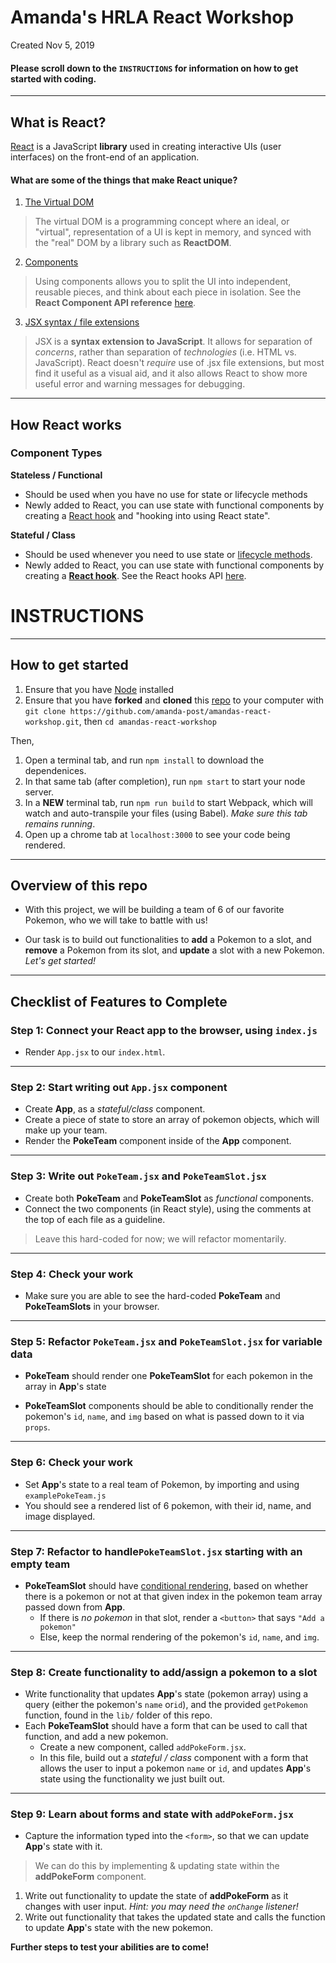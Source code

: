 # Amanda's HRLA React Workshop
Created Nov 5, 2019

#### Please scroll down to the `INSTRUCTIONS` for information on how to get started with coding.

----
## What is React?
[React](https://reactjs.org/docs/hello-world.html) is a JavaScript **library** used in creating interactive UIs (user interfaces) on the front-end of an application.


#### What are some of the things that make React unique?

1) [The Virtual DOM](https://reactjs.org/docs/faq-internals.html)
>The virtual DOM is a programming concept where an ideal, or "virtual", representation of a UI is kept in memory, and synced with the "real" DOM by a library such as **ReactDOM**.

2) [Components](https://reactjs.org/docs/components-and-props.html)
>Using components allows you to split the UI into independent, reusable pieces, and think about each piece in isolation. See the **React Component API reference** [here](https://reactjs.org/docs/react-component.html).

3) [JSX syntax / file extensions](https://reactjs.org/docs/introducing-jsx.html)
> JSX is a **syntax extension to JavaScript**. It allows for separation of *concerns*, rather than separation of *technologies* (i.e. HTML vs. JavaScript). React doesn't *require* use of .jsx file extensions, but most find it useful as a visual aid, and it also allows React to show more useful error and warning messages for debugging.

----
## How React works

### Component Types
**Stateless / Functional**

* Should be used when you have no use for state or lifecycle methods
* Newly added to React, you can use state with functional components by creating a [React hook](https://reactjs.org/docs/hooks-overview.html) and "hooking into using React state".

**Stateful / Class**

* Should be used whenever you need to use state or [lifecycle methods](https://reactjs.org/docs/state-and-lifecycle.html).
* Newly added to React, you can use state with functional components by creating a [**React hook**](https://reactjs.org/docs/hooks-overview.html). See the React hooks API [here](https://reactjs.org/docs/hooks-reference.html).


# INSTRUCTIONS

----
## How to get started
1. Ensure that you have [Node](https://nodejs.org/en/) installed
2. Ensure that you have **forked** and **cloned** this [repo](https://github.com/amanda-post/amandas-react-workshop) to your computer with `git clone https://github.com/amanda-post/amandas-react-workshop.git`, then `cd amandas-react-workshop`

Then,

1. Open a terminal tab, and run `npm install` to download the dependenices.
2. In that same tab (after completion), run `npm start` to start your node server.
3. In a **NEW** terminal tab, run `npm run build` to start Webpack, which will watch and auto-transpile your files (using Babel). *Make sure this tab remains running*.
4. Open up a chrome tab at `localhost:3000` to see your code being rendered.

----
## Overview of this repo

* With this project, we will be building a team of 6 of our favorite Pokemon, who we will take to battle with us! 

* Our task is to build out functionalities to **add** a Pokemon to a slot, and **remove** a Pokemon from its slot, and **update** a slot with a new Pokemon. *Let's get started!*

----
## Checklist of Features to Complete

### Step 1: Connect your React app to the browser, using `index.js`

* Render `App.jsx` to our `index.html`.

----
### Step 2: Start writing out `App.jsx` component

* Create **App**, as a *stateful/class* component.
* Create a piece of state to store an array of pokemon objects, which will make up your team.
* Render the **PokeTeam** component inside of the **App** component.

----
### Step 3: Write out `PokeTeam.jsx` and `PokeTeamSlot.jsx`

* Create both **PokeTeam** and **PokeTeamSlot** as *functional* components.
* Connect the two components (in React style), using the comments at the top of each file as a guideline.

> Leave this hard-coded for now; we will refactor momentarily.

----
### Step 4: Check your work

* Make sure you are able to see the hard-coded **PokeTeam** and **PokeTeamSlots** in your browser.

----
### Step 5: Refactor `PokeTeam.jsx` and `PokeTeamSlot.jsx` for variable data

*  **PokeTeam** should render one **PokeTeamSlot** for each pokemon in the array in **App**'s state

* **PokeTeamSlot** components should be able to conditionally render the pokemon's `id`, `name`, and `img` based on what is passed down to it via `props`.

----
### Step 6: Check your work

* Set **App**'s state to a real team of Pokemon, by importing and using `examplePokeTeam.js`
* You should see a rendered list of 6 pokemon, with their id, name, and image displayed.

----
### Step 7: Refactor to handle`PokeTeamSlot.jsx` starting with an empty team

* **PokeTeamSlot** should have [conditional rendering](https://reactjs.org/docs/conditional-rendering.html), based on whether there is a pokemon or not at that given index in the pokemon team array passed down from **App**.
  * If there is *no pokemon* in that slot, render a `<button>` that says `"Add a pokemon"`
  * Else, keep the normal rendering of the pokemon's `id`, `name`, and `img`.

----
### Step 8: Create functionality to add/assign a pokemon to a slot

* Write functionality that updates **App**'s state (pokemon array) using a query (either the pokemon's `name` or`id`), and the provided `getPokemon` function, found in the `lib/` folder of this repo.
* Each **PokeTeamSlot** should have a form that can be used to call that function, and add a new pokemon.
  * Create a new component, called `addPokeForm.jsx`.
  * In this file, build out a *stateful / class* component with a form that allows the user to input a pokemon `name` or `id`, and updates **App**'s state using the functionality we just built out.

----
### Step 9: Learn about forms and state with `addPokeForm.jsx`

* Capture the information typed into the `<form>`, so that we can update **App**'s state with it.

>We can do this by implementing & updating state within the **addPokeForm** component.

1) Write out functionality to update the state of **addPokeForm** as it changes with user input. *Hint: you may need the `onChange` listener!*
2) Write out functionality that takes the updated state and calls the function to update **App**'s state with the new pokemon.

**Further steps to test your abilities are to come!**